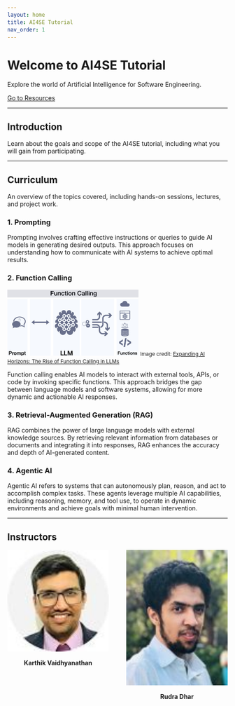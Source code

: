 ```yaml
---
layout: home
title: AI4SE Tutorial
nav_order: 1
---
```


# Welcome to AI4SE Tutorial

Explore the world of Artificial Intelligence for Software Engineering.

<nav>
  <a href="/page2.html">Go to Resources</a>
</nav>

---

## Introduction
Learn about the goals and scope of the AI4SE tutorial, including what you will gain from participating.

---

## Curriculum
An overview of the topics covered, including hands-on sessions, lectures, and project work.

### 1. Prompting
Prompting involves crafting effective instructions or queries to guide AI models in generating desired outputs. This approach focuses on understanding how to communicate with AI systems to achieve optimal results.

### 2. Function Calling
<img src="Images/newsletter94-function-calling.jpeg" alt="Function Calling" width="300">
<small>Image credit: <a href="https://gradientflow.substack.com/p/expanding-ai-horizons-the-rise-of">Expanding AI Horizons: The Rise of Function Calling in LLMs</a></small>

Function calling enables AI models to interact with external tools, APIs, or code by invoking specific functions. This approach bridges the gap between language models and software systems, allowing for more dynamic and actionable AI responses.

### 3. Retrieval-Augmented Generation (RAG)
RAG combines the power of large language models with external knowledge sources. By retrieving relevant information from databases or documents and integrating it into responses, RAG enhances the accuracy and depth of AI-generated content.

### 4. Agentic AI
Agentic AI refers to systems that can autonomously plan, reason, and act to accomplish complex tasks. These agents leverage multiple AI capabilities, including reasoning, memory, and tool use, to operate in dynamic environments and achieve goals with minimal human intervention.

---

## Instructors
<div style="display: flex; gap: 40px; align-items: flex-start;">
  <div style="text-align: center;">
    <img src="Images/karthik.jpg" alt="Karthik Vaidhyanathan" width="300">
    <p><b>Karthik Vaidhyanathan</b></p>
  </div>
  <div style="text-align: center;">
    <img src="Images/rudra.jpg" alt="Rudra Dhar" width="300">
    <p><b>Rudra Dhar</b></p>
  </div>
</div>



